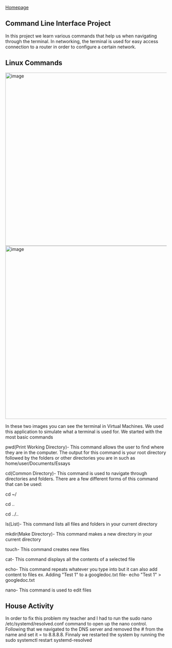 [Homepage]: https://jreng-cls.github.io/Rogers-Jake-portfolio/
[Homepage][Homepage]
## Command Line Interface Project
In this project we learn various commands that help us when navigating through the terminal. In networking, the terminal is used for easy access connection to a router in order to configure a certain network.
## Linux Commands

<img width="506.5" height="540" alt="image" src="https://github.com/user-attachments/assets/d5c427e6-b645-45d5-bc8e-a4fbc88668b3" /> 
<img width="506.5" height="540" alt="image" src="https://github.com/user-attachments/assets/7de2dea4-388c-46a1-9033-0372884c66b6" />

In these two images you can see the terminal in Virtual Machines. We  used this application to simulate what a terminal is used for. We started with the most basic commands 

pwd(Print Working Directory)- This command allows the user to find where they are in the computer. The output for this command is your root directory followed by the folders or other directories you are in such as home/user/Documents/Essays

cd(Common Directory)- This command is used to navigate through directories and folders. There are a few different forms of this command that can be used:

cd ~/

cd .. 

cd ../..

ls(List)- This command lists all files and folders in your current directory

mkdir(Make Directory)- This command makes a new directory in your current directory

touch- This command creates new files

cat- This command displays all the contents of a selected file

echo- This command repeats whatever you type into but it can also add content to files ex. Adding "Test 1" to a googledoc.txt file- echo "Test 1" > googledoc.txt

nano- This command is used to edit files

## House Activity 




In order to fix this problem my teacher and I had to run the sudo nano /etc/systemd/resolved.conf command to open up the nano control. Following that we navigated to the DNS server and removed the # from the name and set it = to 8.8.8.8. Finnaly we restarted the system by running the sudo systemctl restart systemd-resolved
